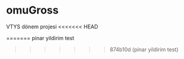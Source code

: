# omuGross

VTYS dönem projesi
<<<<<<< HEAD

=======
pinar yildirim test
>>>>>>> 874b10d (pinar yildirim test)
